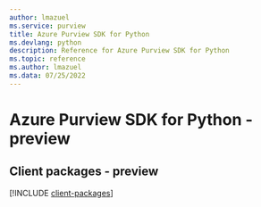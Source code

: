 ```yaml
---
author: lmazuel
ms.service: purview
title: Azure Purview SDK for Python
ms.devlang: python
description: Reference for Azure Purview SDK for Python
ms.topic: reference
ms.author: lmazuel
ms.data: 07/25/2022
---
```

# Azure Purview SDK for Python - preview

## Client packages - preview
[!INCLUDE [client-packages](purview-client-index.md)]